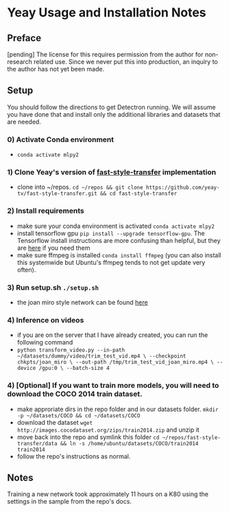 # Yeay Usage and Installation Notes

## Preface

[pending] The license for this requires permission from the author for non-research related use.  Since we never put this into production, an inquiry to the author has not yet been made.

## Setup

You should follow the directions to get Detectron running.  We will assume you have done that and install only the additional libraries and datasets that are needed.

### 0) Activate Conda environment
  - `conda activate mlpy2`

### 1) Clone Yeay's version of [fast-style-transfer](https://github.com/lengstrom/fast-style-transfer) implementation
  - clone into ~/repos. `cd ~/repos && git clone https://github.com/yeay-tv/fast-style-transfer.git && cd fast-style-transfer`

### 2) Install requirements
  - make sure your conda environment is activated `conda activate mlpy2`
  - install tensorflow gpu `pip install --upgrade tensorflow-gpu`.  The Tensorflow install instructions are more confusing than helpful, but they are [here](https://www.tensorflow.org/install/install_linux) if you need them
  - make sure ffmpeg is installed `conda install ffmpeg`  (you can also install this systemwide but Ubuntu's ffmpeg tends to not get update very often).

### 3) Run setup.sh `./setup.sh`
  - the joan miro style network can be found [here](https://drive.google.com/drive/u/0/folders/16PwqT3hvSAnVUjk8NHJJnUeEpwPSDVD6)

### 4) Inference on videos
  - if you are on the server that I have already created, you can run the following command
  - `python transform_video.py --in-path ~/datasets/dummy/video/trim_test_vid.mp4 \
    --checkpoint chkpts/joan_miro \
    --out-path /tmp/trim_test_vid_joan_miro.mp4 \
    --device /gpu:0 \
    --batch-size 4`

### 4) [Optional]  If you want to train more models, you will need to download the COCO 2014 train dataset.
  - make approriate dirs in the repo folder and in our datasets folder.  `mkdir -p ~/datasets/COCO && cd ~/datasets/COCO`
  - download the dataset `wget http://images.cocodataset.org/zips/train2014.zip` and unzip it
  - move back into the repo and symlink this folder `cd ~/repos/fast-style-transfer/data && ln -s /home/ubuntu/datasets/COCO/train2014 train2014`
  - follow the repo's instructions as normal.

## Notes

Training a new network took approximately 11 hours on a K80 using the settings in the sample from the repo's docs.
